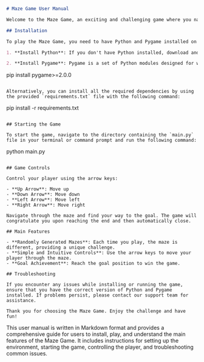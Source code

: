 ```markdown
# Maze Game User Manual

Welcome to the Maze Game, an exciting and challenging game where you navigate through a randomly generated maze to reach the goal. This manual will guide you through the installation process, game controls, and main features.

## Installation

To play the Maze Game, you need to have Python and Pygame installed on your computer. Follow these steps to set up your environment:

1. **Install Python**: If you don't have Python installed, download and install it from the official Python website (https://www.python.org/downloads/). Make sure to download Python 3.x.

2. **Install Pygame**: Pygame is a set of Python modules designed for writing video games. Install it using pip by running the following command in your terminal or command prompt:

   ```
   pip install pygame>=2.0.0
   ```

   Alternatively, you can install all the required dependencies by using the provided `requirements.txt` file with the following command:

   ```
   pip install -r requirements.txt
   ```

## Starting the Game

To start the game, navigate to the directory containing the `main.py` file in your terminal or command prompt and run the following command:

```
python main.py
```

## Game Controls

Control your player using the arrow keys:

- **Up Arrow**: Move up
- **Down Arrow**: Move down
- **Left Arrow**: Move left
- **Right Arrow**: Move right

Navigate through the maze and find your way to the goal. The game will congratulate you upon reaching the end and then automatically close.

## Main Features

- **Randomly Generated Mazes**: Each time you play, the maze is different, providing a unique challenge.
- **Simple and Intuitive Controls**: Use the arrow keys to move your player through the maze.
- **Goal Achievement**: Reach the goal position to win the game.

## Troubleshooting

If you encounter any issues while installing or running the game, ensure that you have the correct version of Python and Pygame installed. If problems persist, please contact our support team for assistance.

Thank you for choosing the Maze Game. Enjoy the challenge and have fun!
```

This user manual is written in Markdown format and provides a comprehensive guide for users to install, play, and understand the main features of the Maze Game. It includes instructions for setting up the environment, starting the game, controlling the player, and troubleshooting common issues.